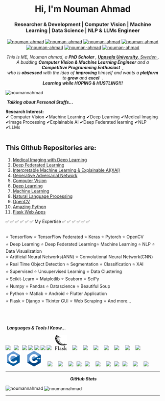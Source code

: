 <h1 align="center">Hi, I'm Nouman Ahmad</h1>
<h3 align="center">Researcher & Development | Computer Vision | Machine Learning | Data Science | NLP & LLMs Engineer</h3>
<p align="center">
<a href="https://www.youtube.com/c/ArtificialIntelligenceHub" target="blank"><img align="center" src="https://cdn.jsdelivr.net/npm/simple-icons@3.0.1/icons/youtube.svg" alt="nouman-ahmad" height="30" width="40" /></a>
<a href="https://buffml.com/" target="blank" ><img align="center" src="https://cdn.jsdelivr.net/npm/simple-icons@3.0.1/icons/blogger.svg" alt="nouman-ahmad" height="30" width="40" /></a>
<a href="https://www.linkedin.com/in/nouman-ahmad/" target="blank" ><img align="center" src="https://cdn.jsdelivr.net/npm/simple-icons@3.0.1/icons/linkedin.svg" alt="nouman-ahmad" height="30" width="40" /></a>
<a href="https://www.facebook.com/noumannahmad" target="blank"><img align="center" src="https://cdn.jsdelivr.net/npm/simple-icons@3.0.1/icons/facebook.svg" alt="nouman-ahmad" height="30" width="40" /></a>
<a href="https://www.instagram.com/noumannahmad" target="blank"><img align="center" src="https://cdn.jsdelivr.net/npm/simple-icons@3.0.1/icons/instagram.svg" alt="nouman-ahmad" height="30" width="40" /></a>
<a href="https://www.kaggle.com/noumannahmad" target="blank"><img align="center" src="https://cdn.jsdelivr.net/npm/simple-icons@3.0.1/icons/kaggle.svg" alt="nouman-ahmad" height="30" width="40" /></a>
<a href = "mailto: noumanahmad2609@gmail.com"><img align="center" src="https://cdn.jsdelivr.net/npm/simple-icons@3.0.1/icons/gmail.svg" alt="nouman-ahmad" height="30" width="40" /></a>
</p>


<p align="center">
  <em>
    This is ME, Nouman ahmad, a <b>PhD Scholar </b> , <a href="https://www.uu.se/kontakt-och-organisation/personal?query=N21-1331"> <b>Uppsala University</b>, Sweden </a>. <br>
    A budding <b>Computer Vision & Machine Learning Engineer</b> and a <b>Competitive Programming Enthusiast</b>&nbsp;&nbsp,<br>who is <b>obsessed</b>
    with the idea of <b>improving</b> himself and wants a <b>platform</b> to 
    <b>grow</b> and 
    <b>excel</b> &nbsp.
  </em> 
  <br>
   <b><i>Learning while HOPING & HUSTLING!!!</i></b> 
</p>

<p align="left"> <img src="https://komarev.com/ghpvc/?username=noumannahmad&label=Profile%20views&color=0e75b6&style=flat" alt="noumannahmad" /> </p>

 
&nbsp;***Talking about Personal Stuffs...***

<b>Research Interest: </b><br>
✔ Computer Vision ✔Machine Learning ✔Deep Learning ✔Medical Imaging ✔Image Processing ✔Explainable AI ✔Deep Federated learning ✔NLP ✔LLMs <br> <br>


<h2>This Github Repositories are:</h2>

<ol>
    <li value="1"><a href="https://github.com/noumannahmad/Medical-Imaging-with-Deep-Learning">Medical Imaging with Deep Learning</a></li>
  <li><a href="https://github.com/noumannahmad/Deep-Federated-Learning">Deep Federated Learning</a></li>
  <li><a href="https://github.com/noumannahmad/Interpreting-Machine-Learning-Models">Interpretable Machine Learning & Explainable AI(XAI)</a></li>
  <li><a href="https://github.com/noumannahmad/Generative-Adversarial-Network">Generative Adversarial Network</a></li>
  <li><a href="https://github.com/noumannahmad/Computer-Vision">Computer Vision</a></li>
  <li><a href="https://github.com/noumannahmad/Deep-Learning">Deep Learning</a></li>
  <li><a href="https://github.com/noumannahmad/Machine-Learning">Machine Learning</a></li> 
  <li><a href="https://github.com/noumannahmad/Natural-Language-Processing">Natural Language Processing</a></li>
  <li><a href="https://github.com/noumannahmad/OpenCV">OpenCV</a></li>
  <li><a href="https://github.com/noumannahmad/Amazing-Python">Amazing Python</a></li>
  <li><a href="https://github.com/noumannahmad/Flask">Flask Web Apps</a></li>
</ol>


✅  ✅  ✅  ✅  ✅  ✅ My Expertise ✅  ✅  ✅  ✅  ✅  ✅ <br><br>

⭐ Tensorflow ⭐ TensorFlow Federated ⭐ Keras ⭐ Pytorch ⭐ OpenCV  <br>
⭐ Deep Learning ⭐ Deep Federated Learning⭐ Machine Learning ⭐ NLP ⭐ Data Visualization  <br>
⭐ Artificial Neural Networks(ANN) ⭐ Convolutional Neural Network(CNN)  <br>
⭐ Real Time Object Detection ⭐ Segmentation ⭐ Classification ⭐ XAI  <br>
⭐ Supervised ⭐ Unsupervised Learning ⭐ Data Clustering  <br>
⭐ Scikit-Learn ⭐ Matplotlib ⭐ Seaborn ⭐ SciPy  <br>
⭐ Numpy ⭐ Pandas ⭐ Datascience ⭐ Beautiful Soup  <br>
⭐ Python ⭐ Matlab ⭐ Android ⭐ Flutter Application  <br>
⭐ Flask ⭐ Django ⭐ Tkinter GUI ⭐ Web Scraping ⭐ And more...  <br> <br> <br> <br>



&nbsp;***Languages & Tools I Know...***
<p align="left">
<code><img height="50" src="https://www.vectorlogo.zone/logos/451research/451research-ar21.svg"></code>
  <code> <img height="50" src="https://www.vectorlogo.zone/logos/python/python-ar21.svg"> </code>
  <code><img height="50" src="https://www.vectorlogo.zone/logos/tensorflow/tensorflow-ar21.svg"></code>
 <code><img height="50" src="https://www.vectorlogo.zone/logos/opencv/opencv-ar21.svg"></code>
 <code><img height="50" src="https://www.vectorlogo.zone/logos/usepanda/usepanda-ar21.svg"></code>
 <code><img height="50" src="https://www.vectorlogo.zone/logos/numpy/numpy-ar21.svg"></code>
 <code><img height="50" src="https://www.vectorlogo.zone/logos/pytorch/pytorch-ar21.svg"></code>
  <code> <img height="50" src="https://github.com/Akash-chowrasia/Akash-chowrasia/blob/main/images/flask.svg"> </code>	
  <code> <img height="50" src="https://www.vectorlogo.zone/logos/linux/linux-ar21.svg"> </code>    
 <code> <img height="50" src="https://static.djangoproject.com/img/logos/django-logo-positive.png"> </code>
  <code> <img height="50" src="https://www.vectorlogo.zone/logos/apache_hadoop/apache_hadoop-ar21.svg"> </code>
  <code> <img height="50" src="https://www.vectorlogo.zone/logos/mongodb/mongodb-ar21.svg"> </code>
  <code> <img height="50" src="https://www.vectorlogo.zone/logos/sqlite/sqlite-ar21.svg"> </code>
  <code> <img height="50" src="https://www.vectorlogo.zone/logos/mysql/mysql-ar21.svg"> </code>
  <code> <img height="50" src="https://www.vectorlogo.zone/logos/postgresql/postgresql-ar21.svg"> </code>
  <code> <img height="50" src="https://raw.githubusercontent.com/devicons/devicon/master/icons/c/c-original.svg"> </code>
  <code> <img height="50" src="https://raw.githubusercontent.com/devicons/devicon/master/icons/cplusplus/cplusplus-original.svg"> </code>
  <code> <img height="50" src="https://www.vectorlogo.zone/logos/dotnet/dotnet-ar21.svg"> </code>
  <code> <img height="50" src="https://www.vectorlogo.zone/logos/docker/docker-ar21.svg"> </code>
  <code> <img height="50" src="https://www.vectorlogo.zone/logos/kubernetes/kubernetes-ar21.svg"> </code>
  <code><img height="50" src="https://www.vectorlogo.zone/logos/google_cloud/google_cloud-ar21.svg"></code>
  <code> <img height="50" src="https://www.vectorlogo.zone/logos/amazon_aws/amazon_aws-ar21.svg"> </code>
  <code> <img height="50" src="https://www.vectorlogo.zone/logos/microsoft_azure/microsoft_azure-ar21.svg"> </code>
    <code> <img height="50" src="https://www.vectorlogo.zone/logos/jenkins/jenkins-official.svg"> </code
   <code> <img height="50" src="https://www.vectorlogo.zone/logos/terraformio/terraformio-ar21.svg"> </code>
      <code> <img height="50" src="https://www.vectorlogo.zone/logos/git-scm/git-scm-ar21.svg"> </code>
         <code> <img height="50" src="https://www.vectorlogo.zone/logos/gitlab/gitlab-ar21.svg"> </code>
            <code> <img height="50" src="https://github.com/detain/svg-logos/blob/master/svg/s/sonarqube.svg"> </code>

  <hr>
  <p align="center">
 &nbsp;<i><b>GitHub Stats</b></i></p>
<p><img align="left" src="https://github-readme-stats.vercel.app/api/top-langs?username=noumannahmad&show_icons=true&locale=en&layout=compact" alt="noumannahmad" /></p>

<p>&nbsp;<img align="center" src="https://github-readme-stats.vercel.app/api?username=noumannahmad&show_icons=true&locale=en" alt="noumannahmad" width="410" /></p>

<hr>
